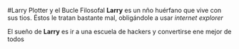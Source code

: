 #Larry Plotter y el Bucle Filosofal
**Larry** es un nño huérfano que vive con sus tios.
Éstos le tratan bastante mal, obligándole a usar *internet explorer*

El sueño de **Larry** es ir a una escuela de hackers y convertirse ene mejor de todos
